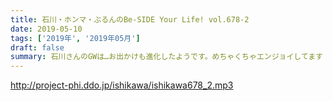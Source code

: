 ```yaml
---
title: 石川・ホンマ・ぶるんのBe-SIDE Your Life! vol.678-2
date: 2019-05-10
tags: ['2019年', '2019年05月']
draft: false
summary: 石川さんのGWは…お出かけも進化したようです。めちゃくちゃエンジョイしてます！MIURA
---
```


http://project-phi.ddo.jp/ishikawa/ishikawa678_2.mp3
